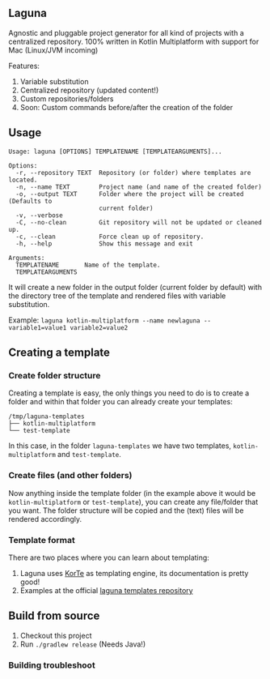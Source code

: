 ## Laguna
Agnostic and pluggable project generator for all kind of projects with a centralized repository. 100% written in Kotlin
Multiplatform with support for Mac (Linux/JVM incoming)

Features:

1. Variable substitution
1. Centralized repository (updated content!)
1. Custom repositories/folders
1. Soon: Custom commands before/after the creation of the folder

## Usage
```
Usage: laguna [OPTIONS] TEMPLATENAME [TEMPLATEARGUMENTS]...

Options:
  -r, --repository TEXT  Repository (or folder) where templates are located.
  -n, --name TEXT        Project name (and name of the created folder)
  -o, --output TEXT      Folder where the project will be created (Defaults to
                         current folder)
  -v, --verbose
  -C, --no-clean         Git repository will not be updated or cleaned up.
  -c, --clean            Force clean up of repository.
  -h, --help             Show this message and exit

Arguments:
  TEMPLATENAME       Name of the template.
  TEMPLATEARGUMENTS
```

It will create a new folder in the output folder (current folder by default) with the directory tree of the template and
rendered files with variable substitution.

Example: `laguna kotlin-multiplatform --name newlaguna -- variable1=value1 variable2=value2`

## Creating a template

### Create folder structure
Creating a template is easy, the only things you need to do is to create a folder and within that folder you can already
create your templates:

```
/tmp/laguna-templates
├── kotlin-multiplatform
└── test-template
```

In this case, in the folder `laguna-templates` we have two templates, `kotlin-multiplatform` and `test-template`.

### Create files (and other folders)
Now anything inside the template folder (in the example above it would be `kotlin-multiplatform` or `test-template`),
you can create any file/folder that you want. The folder structure will be copied and the (text) files will be rendered
accordingly.

### Template format
There are two places where you can learn about templating:

1. Laguna uses [KorTe](https://github.com/korlibs/korte) as templating engine, its documentation is pretty good!
1. Examples at the official [laguna templates repository](https://github.com/jdiazcano/laguna-templates)

## Build from source
1. Checkout this project
1. Run `./gradlew release` (Needs Java!)

### Building troubleshoot